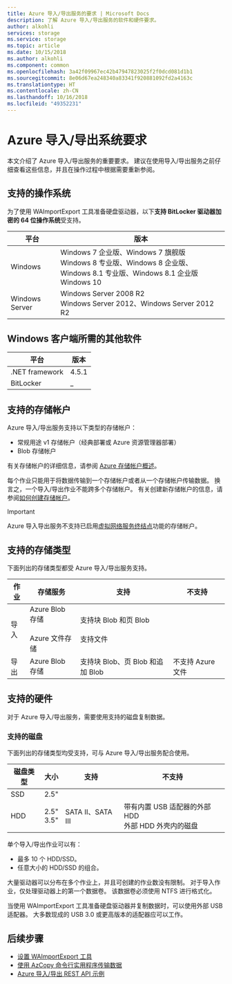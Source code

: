 ```yaml
---
title: Azure 导入/导出服务的要求 | Microsoft Docs
description: 了解 Azure 导入/导出服务的软件和硬件要求。
author: alkohli
services: storage
ms.service: storage
ms.topic: article
ms.date: 10/15/2018
ms.author: alkohli
ms.component: common
ms.openlocfilehash: 3a42f09967ec42b47947823025f2f0dcd081d1b1
ms.sourcegitcommit: 8e06d67ea248340a83341f920881092fd2a4163c
ms.translationtype: HT
ms.contentlocale: zh-CN
ms.lasthandoff: 10/16/2018
ms.locfileid: "49352231"
---
```

# <a name="azure-importexport-system-requirements"></a>Azure 导入/导出系统要求

本文介绍了 Azure 导入/导出服务的重要要求。 建议在使用导入/导出服务之前仔细查看这些信息，并且在操作过程中根据需要重新参阅。

## <a name="supported-operating-systems"></a>支持的操作系统

为了使用 WAImportExport 工具准备硬盘驱动器，以下**支持 BitLocker 驱动器加密的 64 位操作系统**受支持。


|平台 |版本 |
|---------|---------|
|Windows     | Windows 7 企业版、Windows 7 旗舰版 <br> Windows 8 专业版、Windows 8 企业版、Windows 8.1 专业版、Windows 8.1 企业版 <br> Windows 10        |
|Windows Server     |Windows Server 2008 R2 <br> Windows Server 2012、Windows Server 2012 R2         |

## <a name="other-required-software-for-windows-client"></a>Windows 客户端所需的其他软件

|平台 |版本 |
|---------|---------|
|.NET framework    | 4.5.1       |
| BitLocker        |  _          |


## <a name="supported-storage-accounts"></a>支持的存储帐户

Azure 导入/导出服务支持以下类型的存储帐户：

- 常规用途 v1 存储帐户（经典部署或 Azure 资源管理器部署）
- Blob 存储帐户

有关存储帐户的详细信息，请参阅 [Azure 存储帐户概述](storage-account-overview.md)。

每个作业只能用于将数据传输到一个存储帐户或者从一个存储帐户传输数据。 换言之，一个导入/导出作业不能跨多个存储帐户。 有关创建新存储帐户的信息，请参阅[如何创建存储帐户](storage-quickstart-create-account.md)。

> [!IMPORTANT] 
> Azure 导入导出服务不支持已启用[虚拟网络服务终结点](../../virtual-network/virtual-network-service-endpoints-overview.md)功能的存储帐户。 

## <a name="supported-storage-types"></a>支持的存储类型

下面列出的存储类型都受 Azure 导入/导出服务支持。


|作业  |存储服务 |支持  |不支持  |
|---------|---------|---------|---------|
|导入     |  Azure Blob 存储 <br><br> Azure 文件存储       | 支持块 Blob 和页 Blob <br><br> 支持文件          |
|导出     |   Azure Blob 存储       | 支持块 Blob、页 Blob 和追加 Blob         | 不支持 Azure 文件


## <a name="supported-hardware"></a>支持的硬件 

对于 Azure 导入/导出服务，需要使用支持的磁盘复制数据。

### <a name="supported-disks"></a>支持的磁盘

下面列出的存储类型均受支持，可与 Azure 导入/导出服务配合使用。


|磁盘类型  |大小  |支持 |不支持  |
|---------|---------|---------|---------|
|SSD    |   2.5"      |         |         |
|HDD     |  2.5"<br>3.5"       |SATA II、SATA III         |带有内置 USB 适配器的外部 HDD <br> 外部 HDD 外壳内的磁盘         |


单个导入/导出作业可以有：
- 最多 10 个 HDD/SSD。
- 任意大小的 HDD/SSD 的组合。

大量驱动器可以分布在多个作业上，并且可创建的作业数没有限制。 对于导入作业，仅处理驱动器上的第一个数据卷。 该数据卷必须使用 NTFS 进行格式化。

当使用 WAImportExport 工具准备硬盘驱动器并复制数据时，可以使用外部 USB 适配器。 大多数现成的 USB 3.0 或更高版本的适配器应可以工作。 


## <a name="next-steps"></a>后续步骤

* [设置 WAImportExport 工具](storage-import-export-tool-how-to.md)
* [使用 AzCopy 命令行实用程序传输数据](storage-use-azcopy.md)
* [Azure 导入/导出 REST API 示例](https://azure.microsoft.com/documentation/samples/storage-dotnet-import-export-job-management/)

